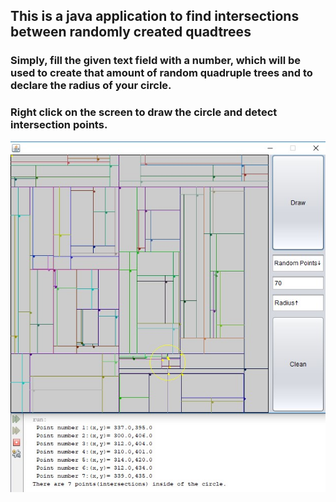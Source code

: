 ## This is a java application to find intersections between randomly created quadtrees
### Simply, fill the given text field with a number, which will be used to create that amount of random quadruple trees and to declare the radius of your circle. 
### Right click on the screen to draw the circle and detect intersection points. 

![resim](https://github.com/ouerten/quadtrees-intersections/blob/master/QuadtreeIntersections/Screenshot_2.jpg?raw=true)
